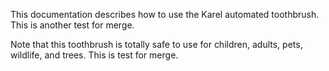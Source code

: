 
This documentation describes how to use the Karel automated toothbrush. This is another test for merge.

Note that this toothbrush is totally safe to use for children,
adults, pets, wildlife, and trees. This is test for merge.
